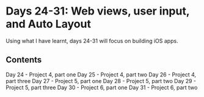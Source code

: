 
# Days 24-31: Web views, user input, and Auto Layout

Using what I have learnt, days 24-31 will focus on building iOS apps.

## Contents 

Day 24 - Project 4, part one
Day 25 - Project 4, part two
Day 26 - Project 4, part three
Day 27 - Project 5, part one
Day 28 - Project 5, part two
Day 29 - Project 5, part three
Day 30 - Project 6, part one
Day 31 - Project 6, part two

